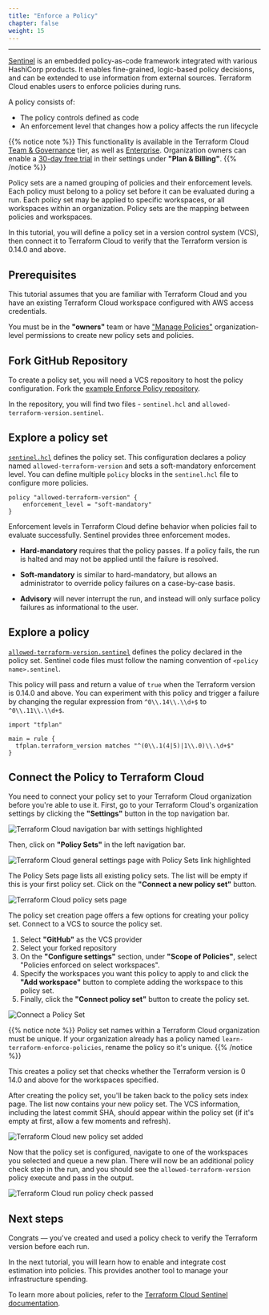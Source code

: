 ```yaml
---
title: "Enforce a Policy"
chapter: false
weight: 15
---
```

---

[Sentinel](https://www.hashicorp.com/sentinel) is an embedded policy-as-code framework integrated with various HashiCorp products. It enables fine-grained, logic-based policy decisions, and can be extended to use information from external sources. Terraform Cloud enables users to enforce policies during runs.

A policy consists of:

- The policy controls defined as code
- An enforcement level that changes how a policy affects the run lifecycle

{{% notice note %}}
This functionality is available in the Terraform Cloud [Team & Governance](https://www.hashicorp.com/products/terraform/pricing/) tier, as well as [Enterprise](https://www.hashicorp.com/products/terraform/pricing/). Organization owners can enable a [30-day free trial](https://www.hashicorp.com/blog/announcing-free-trials-for-hashicorp-terraform-cloud-paid-offerings/) in their settings under **"Plan & Billing"**.
{{% /notice %}}

Policy sets are a named grouping of policies and their enforcement levels. Each policy must belong to a policy set before it can be evaluated during a run. Each policy set may be applied to specific workspaces, or all workspaces within an organization. Policy sets are the mapping between policies and workspaces.

In this tutorial, you will define a policy set in a version control system (VCS), then connect it to Terraform Cloud to verify that the Terraform version is 0.14.0 and above.

## Prerequisites

This tutorial assumes that you are familiar with Terraform Cloud and you have an existing Terraform Cloud workspace configured with AWS access credentials.

You must be in the **"owners"** team or have ["Manage Policies"](https://www.terraform.io/docs/cloud/users-teams-organizations/permissions.html#manage-policies) organization-level permissions to create new policy sets and policies.

## Fork GitHub Repository

To create a policy set, you will need a VCS repository to host the policy configuration. Fork the [example Enforce Policy repository](https://github.com/hashicorp/learn-terraform-enforce-policies).

In the repository, you will find two files - `sentinel.hcl` and `allowed-terraform-version.sentinel`.

## Explore a policy set

[`sentinel.hcl`](https://github.com/hashicorp/learn-terraform-enforce-policies/blob/master/sentinel.hcl) defines the policy set. This configuration declares a policy named `allowed-terraform-version` and sets a soft-mandatory enforcement level. You can define multiple `policy` blocks in the `sentinel.hcl` file to configure more policies.

```hcl
policy "allowed-terraform-version" {
    enforcement_level = "soft-mandatory"
}
```

Enforcement levels in Terraform Cloud define behavior when policies fail to evaluate successfully. Sentinel provides three enforcement modes.

- **Hard-mandatory** requires that the policy passes. If a policy fails, the run is halted and may not be applied until the failure is resolved.

- **Soft-mandatory** is similar to hard-mandatory, but allows an administrator to override policy failures on a case-by-case basis.

- **Advisory** will never interrupt the run, and instead will only surface policy failures as informational to the user.

## Explore a policy

[`allowed-terraform-version.sentinel`](https://github.com/hashicorp/learn-terraform-enforce-policies/blob/master/allowed-terraform-version.sentinel) defines the policy declared in the policy set. Sentinel code files must follow the naming convention of `<policy name>.sentinel`.

This policy will pass and return a value of `true` when the Terraform version is 0.14.0 and above. You can experiment with this policy and trigger a failure by changing the regular expression from `^0\\.14\\.\\d+$` to `^0\\.11\\.\\d+$`.

```hcl
import "tfplan"

main = rule {
  tfplan.terraform_version matches "^(0\\.1(4|5)|1\\.0)\\.\d+$"
}
```

## Connect the Policy to Terraform Cloud

You need to connect your policy set to your Terraform Cloud organization before you're able to use it. First, go to your Terraform Cloud's organization settings by clicking the **"Settings"** button in the top navigation bar.

![Terraform Cloud navigation bar with settings highlighted](/images/hashicorp/terraform/tfc_nav_bar_settings.png)

Then, click on **"Policy Sets"** in the left navigation bar.

![Terraform Cloud general settings page with Policy Sets link highlighted](/images/hashicorp/terraform/tfc_hashicorp-training_settings_policy_sets_highlighted.png)

The Policy Sets page lists all existing policy sets. The list will be empty if this is your first policy set. Click on the **"Connect a new policy set"** button.

![Terraform Cloud policy sets page](/images/hashicorp/terraform/tfc_hashicorp-training_settings_policy-sets.png)

The policy set creation page offers a few options for creating your policy set. Connect to a VCS to source the policy set.

1. Select **"GitHub"** as the VCS provider
1. Select your forked repository
1. On the **"Configure settings"** section, under **"Scope of Policies"**, select "Policies enforced on select workspaces".
1. Specify the workspaces you want this policy to apply to and click the **"Add workspace"** button to complete adding the workspace to this policy set.
1. Finally, click the **"Connect policy set"** button to create the policy set.

![Connect a Policy Set](/images/hashicorp/terraform/cloud/configure-policy-set.gif)

{{% notice note %}}
Policy set names within a Terraform Cloud organization must be unique. If your organization already has a policy named `learn-terraform-enforce-policies`, rename the policy so it's unique.
{{% /notice %}}

This creates a policy set that checks whether the Terraform version is 0 14.0 and above for the workspaces specified.

After creating the policy set, you'll be taken back to the policy sets index page. The list now contains your new policy set. The VCS information, including the latest commit SHA, should appear within the policy set (if it's empty at first, allow a few moments and refresh).

![Terraform Cloud new policy set added](/images/hashicorp/terraform/tfc_hashicorp-training_settings_policy-sets_new_policy_added.png)

Now that the policy set is configured, navigate to one of the workspaces you selected and queue a new plan. There will now be an additional policy check step in the run, and you should see the `allowed-terraform-version` policy execute and pass in the output.

![Terraform Cloud run policy check passed](/images/hashicorp/terraform/cloud/passed-policy-set.png)

## Next steps

Congrats — you've created and used a policy check to verify the Terraform version before each run.

In the next tutorial, you will learn how to enable and integrate cost estimation into policies. This provides another tool to manage your infrastructure spending.

To learn more about policies, refer to the [Terraform Cloud Sentinel documentation](https://www.terraform.io/docs/cloud/sentinel/index.html).
